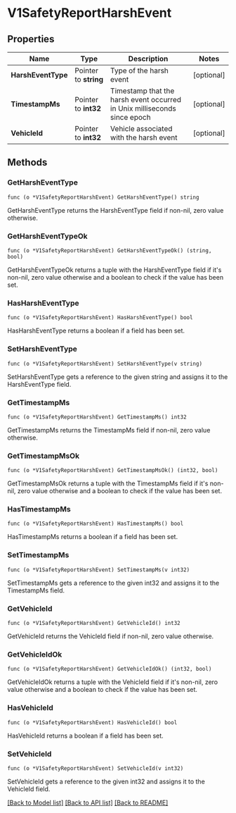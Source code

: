 # V1SafetyReportHarshEvent

## Properties

Name | Type | Description | Notes
------------ | ------------- | ------------- | -------------
**HarshEventType** | Pointer to **string** | Type of the harsh event | [optional] 
**TimestampMs** | Pointer to **int32** | Timestamp that the harsh event occurred in Unix milliseconds since epoch | [optional] 
**VehicleId** | Pointer to **int32** | Vehicle associated with the harsh event | [optional] 

## Methods

### GetHarshEventType

`func (o *V1SafetyReportHarshEvent) GetHarshEventType() string`

GetHarshEventType returns the HarshEventType field if non-nil, zero value otherwise.

### GetHarshEventTypeOk

`func (o *V1SafetyReportHarshEvent) GetHarshEventTypeOk() (string, bool)`

GetHarshEventTypeOk returns a tuple with the HarshEventType field if it's non-nil, zero value otherwise
and a boolean to check if the value has been set.

### HasHarshEventType

`func (o *V1SafetyReportHarshEvent) HasHarshEventType() bool`

HasHarshEventType returns a boolean if a field has been set.

### SetHarshEventType

`func (o *V1SafetyReportHarshEvent) SetHarshEventType(v string)`

SetHarshEventType gets a reference to the given string and assigns it to the HarshEventType field.

### GetTimestampMs

`func (o *V1SafetyReportHarshEvent) GetTimestampMs() int32`

GetTimestampMs returns the TimestampMs field if non-nil, zero value otherwise.

### GetTimestampMsOk

`func (o *V1SafetyReportHarshEvent) GetTimestampMsOk() (int32, bool)`

GetTimestampMsOk returns a tuple with the TimestampMs field if it's non-nil, zero value otherwise
and a boolean to check if the value has been set.

### HasTimestampMs

`func (o *V1SafetyReportHarshEvent) HasTimestampMs() bool`

HasTimestampMs returns a boolean if a field has been set.

### SetTimestampMs

`func (o *V1SafetyReportHarshEvent) SetTimestampMs(v int32)`

SetTimestampMs gets a reference to the given int32 and assigns it to the TimestampMs field.

### GetVehicleId

`func (o *V1SafetyReportHarshEvent) GetVehicleId() int32`

GetVehicleId returns the VehicleId field if non-nil, zero value otherwise.

### GetVehicleIdOk

`func (o *V1SafetyReportHarshEvent) GetVehicleIdOk() (int32, bool)`

GetVehicleIdOk returns a tuple with the VehicleId field if it's non-nil, zero value otherwise
and a boolean to check if the value has been set.

### HasVehicleId

`func (o *V1SafetyReportHarshEvent) HasVehicleId() bool`

HasVehicleId returns a boolean if a field has been set.

### SetVehicleId

`func (o *V1SafetyReportHarshEvent) SetVehicleId(v int32)`

SetVehicleId gets a reference to the given int32 and assigns it to the VehicleId field.


[[Back to Model list]](../README.md#documentation-for-models) [[Back to API list]](../README.md#documentation-for-api-endpoints) [[Back to README]](../README.md)


